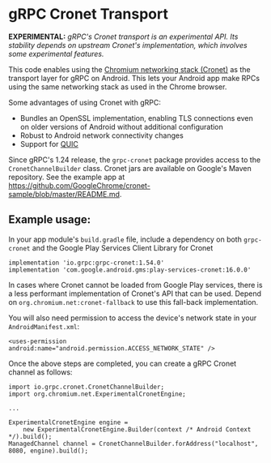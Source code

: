 gRPC Cronet Transport
========================

**EXPERIMENTAL:**  *gRPC's Cronet transport is an experimental API. Its stability
depends on upstream Cronet's implementation, which involves some experimental features.*

This code enables using the [Chromium networking stack
(Cronet)](https://chromium.googlesource.com/chromium/src/+/master/components/cronet)
as the transport layer for gRPC on Android. This lets your Android app make
RPCs using the same networking stack as used in the Chrome browser.

Some advantages of using Cronet with gRPC:

* Bundles an OpenSSL implementation, enabling TLS connections even on older
  versions of Android without additional configuration
* Robust to Android network connectivity changes
* Support for [QUIC](https://www.chromium.org/quic)

Since gRPC's 1.24 release, the `grpc-cronet` package provides access to the 
`CronetChannelBuilder` class. Cronet jars are available on Google's Maven repository. 
See the example app at https://github.com/GoogleChrome/cronet-sample/blob/master/README.md.

## Example usage:

In your app module's `build.gradle` file, include a dependency on both `grpc-cronet` and the 
Google Play Services Client Library for Cronet

```
implementation 'io.grpc:grpc-cronet:1.54.0'
implementation 'com.google.android.gms:play-services-cronet:16.0.0'
```

In cases where Cronet cannot be loaded from Google Play services, there is a less performant 
implementation of Cronet's API that can be used. Depend on `org.chromium.net:cronet-fallback` 
to use this fall-back implementation.


You will also need permission to access the device's network state in your 
`AndroidManifest.xml`:

```
<uses-permission android:name="android.permission.ACCESS_NETWORK_STATE" />
```

Once the above steps are completed, you can create a gRPC Cronet channel as
follows:

```
import io.grpc.cronet.CronetChannelBuilder;
import org.chromium.net.ExperimentalCronetEngine;

...

ExperimentalCronetEngine engine =
    new ExperimentalCronetEngine.Builder(context /* Android Context */).build();
ManagedChannel channel = CronetChannelBuilder.forAddress("localhost", 8080, engine).build();
```


